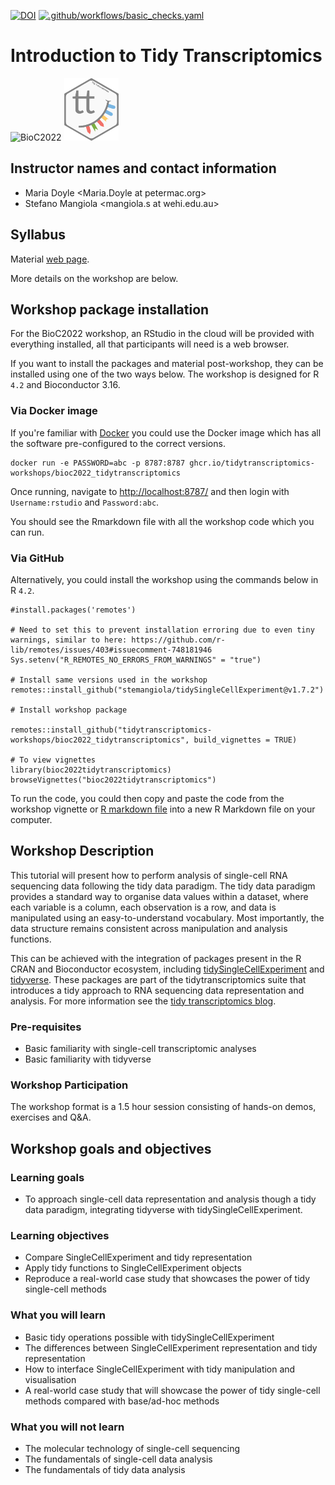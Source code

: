 <!-- badges: start -->
[![DOI](https://zenodo.org/badge/379767139.svg)](https://zenodo.org/badge/latestdoi/379767139)
[![.github/workflows/basic_checks.yaml](https://github.com/tidytranscriptomics-workshops/bioc2022_tidytranscriptomics/workflows/.github/workflows/basic_checks.yaml/badge.svg)](https://github.com/tidytranscriptomics-workshops/bioc2022_tidytranscriptomics/actions) 	
<!-- badges: end -->

# Introduction to Tidy Transcriptomics
<p float="left">
<img height="100" alt="BioC2022" src="https://bioc2022.bioconductor.org/img/carousel/BioC2022.png"/>
<img height="100" alt="tidybulk" src="https://github.com/Bioconductor/BiocStickers/blob/master/tidybulk/tidybulk.png?raw=true"/>
</p>

## Instructor names and contact information

* Maria Doyle <Maria.Doyle at petermac.org>  
* Stefano Mangiola <mangiola.s at wehi.edu.au>

## Syllabus

Material [web page](https://tidytranscriptomics-workshops.github.io/bioc2022_tidytranscriptomics/articles/tidytranscriptomics_case_study.html).

More details on the workshop are below.

## Workshop package installation 

For the BioC2022 workshop, an RStudio in the cloud will be provided with everything installed, all that participants will need is a web browser. 

If you want to install the packages and material post-workshop, they can be installed using one of the two ways below. The workshop is designed for R `4.2` and Bioconductor 3.16.

### Via Docker image

If you're familiar with [Docker](https://docs.docker.com/get-docker/) you could use the Docker image which has all the software pre-configured to the correct versions.

```
docker run -e PASSWORD=abc -p 8787:8787 ghcr.io/tidytranscriptomics-workshops/bioc2022_tidytranscriptomics
```

Once running, navigate to <http://localhost:8787/> and then login with
`Username:rstudio` and `Password:abc`.

You should see the Rmarkdown file with all the workshop code which you can run.

### Via GitHub

Alternatively, you could install the workshop using the commands below in R `4.2`.

```
#install.packages('remotes')

# Need to set this to prevent installation erroring due to even tiny warnings, similar to here: https://github.com/r-lib/remotes/issues/403#issuecomment-748181946
Sys.setenv("R_REMOTES_NO_ERRORS_FROM_WARNINGS" = "true")

# Install same versions used in the workshop
remotes::install_github("stemangiola/tidySingleCellExperiment@v1.7.2")

# Install workshop package

remotes::install_github("tidytranscriptomics-workshops/bioc2022_tidytranscriptomics", build_vignettes = TRUE)

# To view vignettes
library(bioc2022tidytranscriptomics)
browseVignettes("bioc2022tidytranscriptomics")
```

To run the code, you could then copy and paste the code from the workshop vignette or [R markdown file](https://raw.githubusercontent.com/tidytranscriptomics-workshops/bioc2022_tidytranscriptomics/master/vignettes/tidytranscriptomics.Rmd) into a new R Markdown file on your computer.

## Workshop Description

This tutorial will present how to perform analysis of single-cell RNA sequencing data following the tidy data paradigm. The tidy data paradigm provides a standard way to organise data values within a dataset, where each variable is a column, each observation is a row, and data is manipulated using an easy-to-understand vocabulary. Most importantly, the data structure remains consistent across manipulation and analysis functions.

This can be achieved with the integration of packages present in the R CRAN and Bioconductor ecosystem, including [tidySingleCellExperiment](https://stemangiola.github.io/tidySingleCellExperiment/) and [tidyverse](https://www.tidyverse.org/). These packages are part of the tidytranscriptomics suite that introduces a tidy approach to RNA sequencing data representation and analysis. For more information see the [tidy transcriptomics blog](https://stemangiola.github.io/tidytranscriptomics/).

### Pre-requisites

* Basic familiarity with single-cell transcriptomic analyses
* Basic familiarity with tidyverse


### Workshop Participation

The workshop format is a 1.5 hour session consisting of hands-on demos, exercises and Q&A.


## Workshop goals and objectives

### Learning goals

* To approach single-cell data representation and analysis though a tidy data paradigm, integrating tidyverse with tidySingleCellExperiment.


### Learning objectives

* Compare SingleCellExperiment and tidy representation  
* Apply tidy functions to SingleCellExperiment objects  
* Reproduce a real-world case study that showcases the power of tidy single-cell methods


### What you will learn

* Basic tidy operations possible with tidySingleCellExperiment
* The differences between SingleCellExperiment representation and tidy representation
* How to interface SingleCellExperiment with tidy manipulation and visualisation
* A real-world case study that will showcase the power of tidy single-cell methods compared with base/ad-hoc methods

### What you will not learn

* The molecular technology of single-cell sequencing
* The fundamentals of single-cell data analysis
* The fundamentals of tidy data analysis
